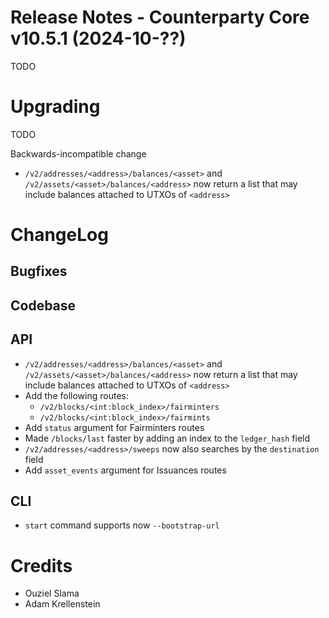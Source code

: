# Release Notes - Counterparty Core v10.5.1 (2024-10-??)

TODO

# Upgrading

TODO

Backwards-incompatible change
- `/v2/addresses/<address>/balances/<asset>` and `/v2/assets/<asset>/balances/<address>` now return a list that may include balances attached to UTXOs of `<address>`


# ChangeLog

## Bugfixes

## Codebase


## API

- `/v2/addresses/<address>/balances/<asset>` and `/v2/assets/<asset>/balances/<address>` now return a list that may include balances attached to UTXOs of `<address>`
- Add the following routes:
    * `/v2/blocks/<int:block_index>/fairminters`
    * `/v2/blocks/<int:block_index>/fairmints`
- Add `status` argument for Fairminters routes
- Made `/blocks/last` faster by adding an index to the `ledger_hash` field
- `/v2/addresses/<address>/sweeps` now also searches by the `destination` field
- Add `asset_events` argument for Issuances routes

## CLI

- `start` command supports now `--bootstrap-url`

# Credits

* Ouziel Slama
* Adam Krellenstein
